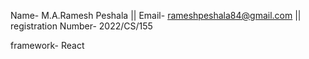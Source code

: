 Name- M.A.Ramesh Peshala || 
Email- rameshpeshala84@gmail.com ||
registration Number- 2022/CS/155

framework- React
